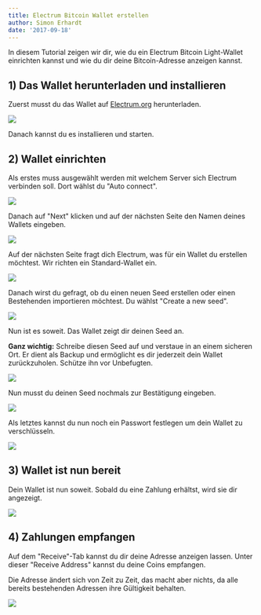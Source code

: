 ```yaml
---
title: Electrum Bitcoin Wallet erstellen
author: Simon Erhardt
date: '2017-09-18'
---
```


In diesem Tutorial zeigen wir dir, wie du ein Electrum Bitcoin Light-Wallet einrichten kannst und wie du dir deine Bitcoin-Adresse anzeigen kannst.

## 1) Das Wallet herunterladen und installieren

Zuerst musst du das Wallet auf [Electrum.org](https://electrum.org/#download) herunterladen.

<img class="img-thumbnail" src="/img/tutorials/electrum-bitcoin-wallet/download_electrum.png">

Danach kannst du es installieren und starten.

## 2) Wallet einrichten

Als erstes muss ausgewählt werden mit welchem Server sich Electrum verbinden soll. Dort wählst du "Auto connect".

<img class="img-thumbnail" src="/img/tutorials/electrum-bitcoin-wallet/schritt1.png">

Danach auf "Next" klicken und auf der nächsten Seite den Namen deines Wallets eingeben.

<img class="img-thumbnail" src="/img/tutorials/electrum-bitcoin-wallet/schritt2.png">

Auf der nächsten Seite fragt dich Electrum, was für ein Wallet du erstellen möchtest. Wir richten ein Standard-Wallet ein.

<img class="img-thumbnail" src="/img/tutorials/electrum-bitcoin-wallet/schritt3.png">

Danach wirst du gefragt, ob du einen neuen Seed erstellen oder einen Bestehenden importieren möchtest. Du wählst "Create a new seed".

<img class="img-thumbnail" src="/img/tutorials/electrum-bitcoin-wallet/schritt4.png">

Nun ist es soweit. Das Wallet zeigt dir deinen Seed an. 

**Ganz wichtig:** Schreibe diesen Seed auf und verstaue in an einem sicheren Ort. Er dient als Backup und ermöglicht es dir jederzeit dein Wallet zurückzuholen. Schütze ihn vor Unbefugten.

<img class="img-thumbnail" src="/img/tutorials/electrum-bitcoin-wallet/schritt5.png">

Nun musst du deinen Seed nochmals zur Bestätigung eingeben.

<img class="img-thumbnail" src="/img/tutorials/electrum-bitcoin-wallet/schritt6.png">

Als letztes kannst du nun noch ein Passwort festlegen um dein Wallet zu verschlüsseln.

<img class="img-thumbnail" src="/img/tutorials/electrum-bitcoin-wallet/schritt7.png">

## 3) Wallet ist nun bereit

Dein Wallet ist nun soweit. Sobald du eine Zahlung erhältst, wird sie dir angezeigt.

<img class="img-thumbnail" src="/img/tutorials/electrum-bitcoin-wallet/wallet.png">

## 4) Zahlungen empfangen

Auf dem "Receive"-Tab kannst du dir deine Adresse anzeigen lassen. Unter dieser "Receive Address" kannst du deine Coins empfangen.

Die Adresse ändert sich von Zeit zu Zeit, das macht aber nichts, da alle bereits bestehenden Adressen ihre Gültigkeit behalten.

<img class="img-thumbnail" src="/img/tutorials/electrum-bitcoin-wallet/receive.png">